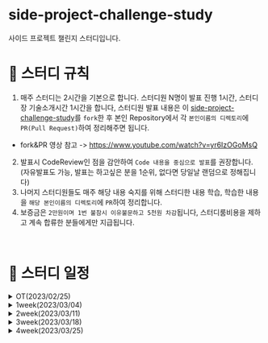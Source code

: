 # side-project-challenge-study
사이드 프로젝트 챌린지 스터디입니다.


# 📢 스터디 규칙
1. 매주 스터디는 2시간을 기본으로 합니다. 스터디원 N명이 발표 진행 1시간, 스터디장 기술소개시간 1시간을 합니다, 스터디원 발표 내용은 이 [side-project-challenge-study](https://github.com/mooh2jj/side-project-challenge-study)를 `fork`한 후 본인 Repository에서 각 `본인이름의 디렉토리`에 `PR(Pull Request)`하여 정리해주면 됩니다.
  * fork&PR 영상 참고 -> https://www.youtube.com/watch?v=yr6IzOGoMsQ

2. 발표시 CodeReview인 점을 감안하여 `Code 내용을 중심으로 발표`를 권장합니다. (자유발표도 가능, 발표는 하고싶은 분을 1순위, 없다면 당일날 랜덤으로 정해집니다)
3. 나머지 스터디원들도 매주 해당 내용 숙지를 위해 스터디한 내용 학습, 학습한 내용을 `해당 본인이름의 디렉토리`에 `PR`하여 정리합니다. 
4. 보증금은 `2만원이며 1번 불참시 이유불문하고 5천원 차감`됩니다, 스터디룸비용을 제하고 계속 합류한 분들에게만 지급됩니다.


<br>

# 📅 스터디 일정

<details>
<summary>OT(2023/02/25)</summary>
<div markdown="1">

  * 자기소개 시간
  * 스터디 취지, 방향, 구성 방식 설명
  * 과제
  ```
  1) 사용 툴 설치 및 이해하기 
   * IntelliJ(얼티메이트 버전 추천-플러그인 사용 가능)
   * MySQL, DB 접속 HediSQL or Dbeaver
   * e2e 테스트용 postman
   * git/github bash, zsh 설치
   * putty or MobaXterm 설치
 
  2) 해당 레포지토리 fork & PR 해보기
 
  3) Linux Setting 환경 -> window 사용자는 wsl2 설치, mac 사용자는 homebrew&iterm2 설치
  
  4) Linux 명령어 + MySQL SQL 학습

  챌린지) 
  1) Centos vs Ubuntu 차이 
  2) 쉡 스크립트란?
  3) MySQL5.7 vs MySQL8.0 차이
  ```
 * 환경셋팅 - [https://www.notion.so/bb4d80cb1a094696b8ff27f4cd52bb00](https://www.notion.so/bb4d80cb1a094696b8ff27f4cd52bb00)
</div>
</details>

<details>
<summary>1week(2023/03/04)</summary>
<div markdown="1">

  * 각 개인 면담 진행 => 추후 각개인에 맞는 스터디 과제도 진행할 것
  * 웹개발자가 보는 대표 server 4개 정리
  * Liunx, DB서버, git의 존재 이유
  * 간단한 Linux 명령어 정리
  * 과제
  ```
1) git-flow 란 무엇인지 정리
2) git 대표적 명령어 정리

3) MySQL에서 DB 테이블 설계시 중요 요소 각 정리

챌린지) 각 개별로 드립니다. 
```
* 1주차 정리 - https://www.notion.so/1week-c05cb87044784e7a847c3680b568c99e
</div>
</details>

<details>
<summary>2week(2023/03/11)</summary>
<div markdown="1">

  * 복습 linux 쉘 스크립트 대표적인 예, gradle
  * git flow 정리, git 명렁어 정리
  * 스터디원 발표 진행
  * 취업/이직 상황 공유, MySQL 정리 
  * 과제
  ```
1) 이론 책 3권 선정
2) 책 1권 읽고 블로그에 북리뷰 남기기
3) 북리뷰 방식은 "가장 인상깊은 구절" & "인상깊은 기술적 인사이트"로 정리

챌린지) 각 개별로 드립니다. 
```
* 2주차 정리 - https://www.notion.so/2week-9fd123cd225f4755a70019061d210a05
</div>
</details>

<details>
<summary>3week(2023/03/18)</summary>
<div markdown="1">

  * 블로그의 중요성
  * 책 5권 선정 이유(서판설명)
  * 스터디원 읽은 책 발표
    * 그림으로 배우는 HTTP & Network Basic -> Https
    * 면접을 위한 CS 전공지식 노트 -> OSI 7계층
    * 클린코드 
    * 객체지향의 사실과 오해
    
  * 과제
  ```
1) 이론 책 3권 선정
2) 책 1권 읽고 블로그에 북리뷰 남기기
3) 북리뷰 방식은 "가장 인상깊은 구절" & "인상깊은 기술적 인사이트"로 정리
```
* 3주차 정리 - https://www.notion.so/3week-9a782c2a3f7b48a584077d0f89d5c558
</div>
</details>

<details>
<summary>4week(2023/03/25)</summary>
<div markdown="1">

  * 책 아웃풋 발표
  * 사이드프로젝트 내용 소개
    
  * 과제
```

 
CRUD <= 도메인 coupon
C: 쿠폰 등록
R: 쿠폰 조회 (전체조회(검색조건)/상세조회)
U: 쿠폰 수정
D: 쿠폰 삭제

* 기술 스택 : postman + java11+ springboot2.6(gradle7.x) + JPA + MySQL8.x            
* 추가 요구사항 - 검색조건시, 쿠폰코드가 한글이 포함되는지를 찾아야 한다. 파라미터 codeType = "kor" 입력시, 
          요구사항에 맞는 응답값을 나오게 해주세요!
```

* 4주차 정리 - https://www.notion.so/4week-d7439507b5b147fc927e5c144bf46bfc
</div>
</details>
